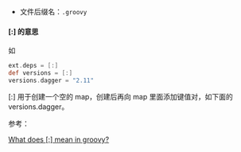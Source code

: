 * 文件后缀名：`.groovy`



#### [:] 的意思

如 

```groovy
ext.deps = [:]
def versions = [:]
versions.dagger = "2.11"
```

[:] 用于创建一个空的 map，创建后再向 map 里面添加键值对，如下面的 versions.dagger。







参考：

[What does [:] mean in groovy?](https://stackoverflow.com/questions/22865107/what-does-mean-in-groovy)